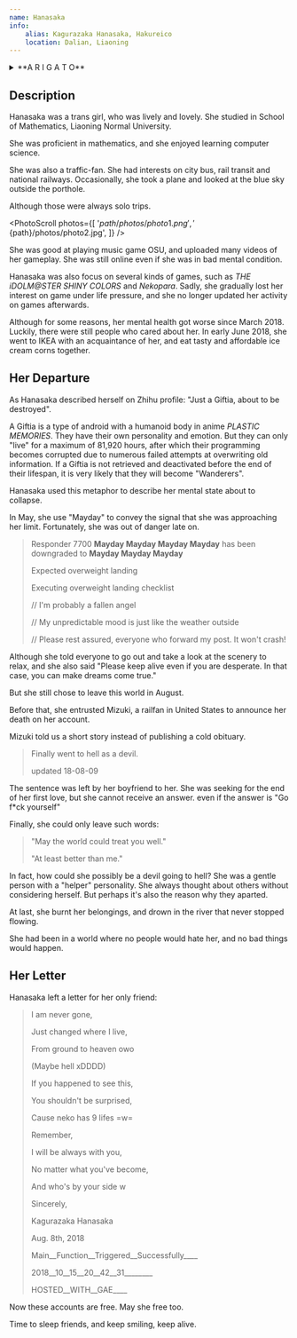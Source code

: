 ```yaml
---
name: Hanasaka
info:
    alias: Kagurazaka Hanasaka, Hakureico
    location: Dalian, Liaoning
---
```


<details>
<summary>**A R I G A T O**</summary>
> こんなちいさな星座なのに
>
> I'm such a small and insignificant constellation,
> 
> ココにいたこと 気付いてくれて
> 
> but you noticed that I was here.
> 
> ありがとう
> 
> Thank you.
</details>

## Description

Hanasaka was a trans girl, who was lively and lovely.
She studied in School of Mathematics, Liaoning Normal University.

She was proficient in mathematics,
and she enjoyed learning computer science.

She was also a traffic-fan.
She had interests on city bus, rail transit and national railways.
Occasionally, she took a plane and looked at the blue sky outside the porthole.

Although those were always solo trips.

<PhotoScroll photos={[
    '${path}/photos/photo1.png',
    '${path}/photos/photo2.jpg',
]} />

She was good at playing music game OSU, and uploaded many videos of her gameplay.
She was still online even if she was in bad mental condition.

Hanasaka was also focus on several kinds of games,
such as *THE iDOLM@STER SHINY COLORS* and *Nekopara*.
Sadly, she gradually lost her interest on game under life pressure,
and she no longer updated her activity on games afterwards.

Although for some reasons, her mental health got worse since March 2018. Luckily, there were still people who cared about her.
In early June 2018, she went to IKEA with an acquaintance of her, and eat tasty and affordable ice cream corns together.

## Her Departure

As Hanasaka described herself on Zhihu profile: "Just a Giftia, about to be destroyed".

A Giftia is a type of android with a humanoid body in anime *PLASTIC MEMORIES*.
They have their own personality and emotion.
But they can only "live" for a maximum of 81,920 hours,
after which their programming becomes corrupted due to numerous failed attempts at overwriting old information.
If a Giftia is not retrieved and deactivated before the end of their lifespan, it is very likely that they will become "Wanderers". 

Hanasaka used this metaphor to describe her mental state about to collapse.

In May, she use "Mayday" to convey the signal that she was approaching her limit.
Fortunately, she was out of danger late on.

> Responder 7700 **Mayday Mayday Mayday Mayday** has been downgraded to **Mayday Mayday Mayday**
> 
> Expected overweight landing
> 
> Executing overweight landing checklist
>
> // I'm probably a fallen angel 
>
> // My unpredictable mood is just like the weather outside
>
> // Please rest assured, everyone who forward my post. It won't crash!

Although she told everyone to go out and take a look at the scenery to relax,
and she also said "Please keep alive even if you are desperate. In that case, you can make dreams come true."

But she still chose to leave this world in August.

Before that, she entrusted Mizuki, a railfan in United States to announce her death on her account.

Mizuki told us a short story instead of publishing a cold obituary.

> Finally went to hell as a devil.
> 
> updated 18-08-09

The sentence was left by her boyfriend to her.
She was seeking for the end of her first love, but she cannot receive an answer.
even if the answer is "Go f*ck yourself"

Finally, she could only leave such words:

> "May the world could treat you well."
> 
> "At least better than me."

In fact, how could she possibly be a devil going to hell?
She was a gentle person with a "helper" personality.
She always thought about others without considering herself.
But perhaps it's also the reason why they aparted.

At last, she burnt her belongings, and drown in the river that never stopped flowing.

She had been in a world where no people would hate her, and no bad things would happen.

## Her Letter

Hanasaka left a letter for her only friend:

> I am never gone,
> 
> Just changed where I live,
> 
> From ground to heaven owo
> 
> (Maybe hell xDDDD)
> 
> If you happened to see this,
> 
> You shouldn't be surprised,
> 
> Cause neko has 9 lifes =w=
> 
> Remember,
> 
> I will be always with you,
> 
> No matter what you've become,
> 
> And who's by your side w
>
> Sincerely,
> 
> Kagurazaka Hanasaka
> 
> Aug. 8th, 2018
>
> Main__Function__Triggered__Successfully____
> 
> 2018__10__15__20__42__31________
> 
> HOSTED__WITH__GAE____

Now these accounts are free. May she free too.

Time to sleep friends, and keep smiling, keep alive.
